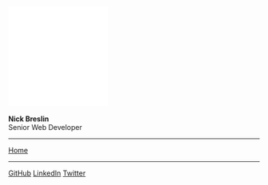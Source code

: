 ![logo](media/logo_white.svg)

**Nick Breslin**
<br>Senior Web Developer

---

[Home](/)

---

[GitHub](https://github.com/nickbreslin)
[LinkedIn](https://www.linkedin.com/in/nickbreslin)
[Twitter](https://twitter.com/devbreslin)